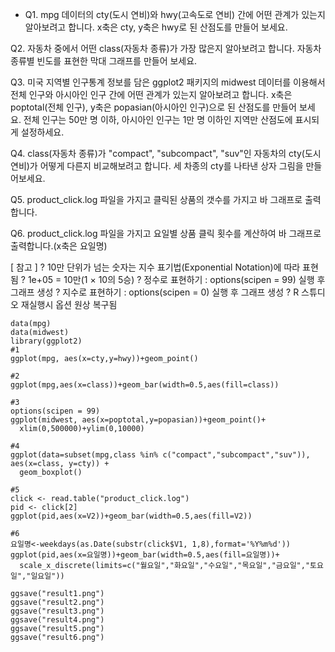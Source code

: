 - Q1. mpg 데이터의 cty(도시 연비)와 hwy(고속도로 연비) 간에 어떤 관계가 있는지 알아보려고 합니다. x축은 cty, y축은 hwy로 된 산점도를 만들어 보세요.



Q2. 자동차 중에서 어떤 class(자동차 종류)가 가장 많은지 알아보려고 합니다. 자동차 종류별 빈도를 표현한 막대 그래프를 만들어 보세요.

Q3. 미국 지역별 인구통계 정보를 담은 ggplot2 패키지의 midwest 데이터를 이용해서 전체 인구와 아시아인 인구 간에 어떤 관계가 있는지 알아보려고 합니다. x축은 poptotal(전체 인구), y축은 popasian(아시아인 인구)으로 된 산점도를 만들어 보세요. 전체 인구는 50만 명 이하, 아시아인 인구는 1만 명 이하인 지역만 산점도에 표시되게 설정하세요.

Q4. class(자동차 종류)가 "compact", "subcompact", "suv"인 자동차의 cty(도시 연비)가 어떻게 다른지 비교해보려고 합니다. 세 차종의 cty를 나타낸 상자 그림을 만들어보세요.

Q5. product_click.log 파일을 가지고 클릭된 상품의 갯수를 가지고 바 그래프로 출력합니다.

Q6. product_click.log 파일을 가지고 요일별 상품 클릭 횟수를 계산하여 바 그래프로 출력합니다.(x축은 요일명)



[ 참고 ]
? 10만 단위가 넘는 숫자는 지수 표기법(Exponential Notation)에 따라 표현됨
? 1e+05 = 10만(1 × 10의 5승)
? 정수로 표현하기 : options(scipen = 99) 실행 후 그래프 생성
? 지수로 표현하기 : options(scipen = 0) 실행 후 그래프 생성
? R 스튜디오 재실행시 옵션 원상 복구됨



```
data(mpg)
data(midwest)
library(ggplot2)
#1
ggplot(mpg, aes(x=cty,y=hwy))+geom_point()

#2
ggplot(mpg,aes(x=class))+geom_bar(width=0.5,aes(fill=class))

#3
options(scipen = 99)
ggplot(midwest, aes(x=poptotal,y=popasian))+geom_point()+
  xlim(0,500000)+ylim(0,10000)

#4
ggplot(data=subset(mpg,class %in% c("compact","subcompact","suv")), aes(x=class, y=cty)) + 
  geom_boxplot()

#5
click <- read.table("product_click.log")
pid <- click[2]
ggplot(pid,aes(x=V2))+geom_bar(width=0.5,aes(fill=V2))

#6
요일명<-weekdays(as.Date(substr(click$V1, 1,8),format='%Y%m%d'))
ggplot(pid,aes(x=요일명))+geom_bar(width=0.5,aes(fill=요일명))+
  scale_x_discrete(limits=c("월요일","화요일","수요일","목요일","금요일","토요일","일요일"))

ggsave("result1.png")
ggsave("result2.png")
ggsave("result3.png")
ggsave("result4.png")
ggsave("result5.png")
ggsave("result6.png")

```